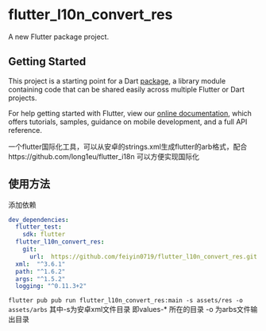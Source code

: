 # flutter_l10n_convert_res

A new Flutter package project.

## Getting Started

This project is a starting point for a Dart
[package](https://flutter.io/developing-packages/),
a library module containing code that can be shared easily across
multiple Flutter or Dart projects.

For help getting started with Flutter, view our 
[online documentation](https://flutter.io/docs), which offers tutorials, 
samples, guidance on mobile development, and a full API reference.

一个flutter国际化工具，可以从安卓的strings.xml生成flutter的arb格式，配合https://github.com/long1eu/flutter_i18n  可以方便实现国际化

## 使用方法
添加依赖
```yaml
dev_dependencies:
  flutter_test:
    sdk: flutter
  flutter_l10n_convert_res:
    git:
      url:  https://github.com/feiyin0719/flutter_l10n_convert_res.git
  xml:  "^3.6.1"
  path: "^1.6.2"
  args: "^1.5.2"
  logging: "^0.11.3+2"
```
`
flutter pub pub run flutter_l10n_convert_res:main -s assets/res -o assets/arbs
`
其中-s为安卓xml文件目录  即values-* 所在的目录
-o 为arbs文件输出目录
